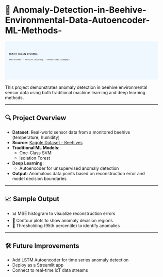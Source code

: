 # 🐝 Anomaly-Detection-in-Beehive-Environmental-Data-Autoencoder-ML-Methods-

![Project Banner](beehive_project_banner.png)

This project demonstrates anomaly detection in beehive environmental sensor data using both traditional machine learning and deep learning methods.

---

## 🔍 Project Overview

- **Dataset**: Real-world sensor data from a monitored beehive (temperature, humidity)
- **Source**: [Kaggle Dataset - Beehives](https://www.kaggle.com/datasets/vivovinco/beehives/data)
- **Traditional ML Models**:
  - One-Class SVM
  - Isolation Forest
- **Deep Learning**:
  - Autoencoder for unsupervised anomaly detection
- **Output**: Anomalous data points based on reconstruction error and model decision boundaries

---

## 📈 Sample Output

- 📊 MSE histogram to visualize reconstruction errors  
- 🎯 Contour plots to show anomaly decision regions  
- 🧠 Thresholding (95th percentile) to identify anomalies

---

 ##  🛠️ Future Improvements
 
- Add LSTM Autoencoder for time series anomaly detection
- Deploy as a Streamlit app
- Connect to real-time IoT data streams



